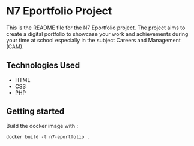 # N7 Eportfolio Project

This is the README file for the N7 Eportfolio project. The project aims to create a digital portfolio to showcase your work and achievements during your time at school especially in the subject Careers and Management (CAM).

## Technologies Used

- HTML
- CSS
- PHP

## Getting started

Build the docker image with :

``` 
docker build -t n7-eportfolio .
```
